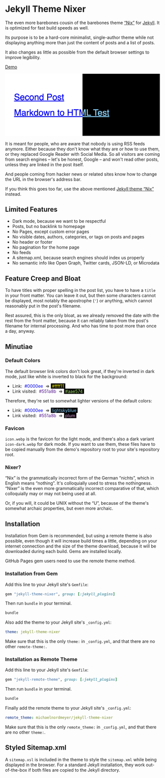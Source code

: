 # Jekyll Theme Nixer

The even more barebones cousin of the barebones theme [“Nix”](https://github.com/michaelnordmeyer/jekyll-theme-nix) for [Jekyll](https://github.com/jekyll/jekyll). It is optimized for fast build speeds as well.

Its purpose is to be a hard-core minimalist, single-author theme while not displaying anything more than just the content of posts and a list of posts.

It also changes as little as possible from the default browser settings to improve legibility.

[Demo](https://jekyll-theme-nixer.michaelnordmeyer.com/)

![Screenshot](/screenshot.png)

It is meant for people, who are aware that nobody is using RSS feeds anymore. Either because they don't know what they are or how to use them, or they replaced Google Reader with Social Media. So all visitors are coming from search engines – let's be honest, Google – and won't read other posts, unless they are linked in the post itself.

And people coming from hacker news or related sites know how to change the URL in the browser's address bar.

If you think this goes too far, use the above mentioned [Jekyll theme “Nix”](https://github.com/michaelnordmeyer/jekyll-theme-nix) instead.

## Limited Features

- Dark mode, because we want to be respectful
- Posts, but no backlink to homepage
- No Pages, except custom error pages
- No visible dates, authors, categories, or tags on posts and pages
- No header or footer
- No pagination for the home page
- No feeds
- A sitemap.xml, because search engines should index us properly
- No semantic info like Open Graph, Twitter cards, JSON-LD, or Microdata

## Feature Creep and Bloat

To have titles with proper spelling in the post list, you have to have a `title` in your front matter. You can leave it out, but then some characters cannot be displayed, most notably the apostrophe (`'`) or anything, which cannot reasonably put in the post's filename.

Rest assured, this is the only bloat, as we already removed the date with the rest from the front matter, because it can reliably taken from the post's filename for internal processing. And who has time to post more than once a day, anyway.

## Minutiae

### Default Colors

The default browser link colors don't look great, if they're inverted in dark mode, just like white is inverted to black for the background:

- Link: <span style="background-color: white; color: #0000ee">&nbsp;#0000ee&nbsp;</span> => <span style="background-color: black; color: #ffff11">&nbsp;#ffff11&nbsp;</span>
- Link visited: <span style="background-color: white; color: #551a8b">&nbsp;#551a8b&nbsp;</span> => <span style="background-color: black; color: #aae574">&nbsp;#aae574&nbsp;</span>

Therefore, they're set to somewhat lighter versions of the default colors:

- Link: <span style="background-color: white; color: #0000ee">&nbsp;#0000ee&nbsp;</span> => <span style="background-color: black; color: lightskyblue">&nbsp;lightskyblue&nbsp;</span>
- Link visited: <span style="background-color: white; color: #551a8b">&nbsp;#551a8b&nbsp;</span> => <span style="background-color: black; color: plum">&nbsp;plum&nbsp;</span>

### Favicon

`icon.webp` is the favicon for the light mode, and there's also a dark variant `icon-dark.webp` for dark mode. If you want to use them, these files have to be copied manually from the demo's repository root to your site's repository root.

### Nixer?

“Nix” is the grammatically incorrect form of the German “nichts”, which in English means “nothing”. It's colloquially used to stress the nothingness. “Nixer” is the even more grammatically incorrect comparative of that, which colloquially may or may not being used at all.

Or, if you will, it could be UNIX without the “U”, because of the theme's somewhat archaic properties, but even more archaic.

## Installation

Installation from Gem is recommended, but using a remote theme is also possible, even though it will increase build times a little, depending on your internet connection and the size of the theme download, because it will be downloaded during each build. Gems are installed locally.

GitHub Pages gem users need to use the remote theme method.

### Installation from Gem

Add this line to your Jekyll site's `Gemfile`:

```ruby
gem "jekyll-theme-nixer", group: [:jekyll_plugins]
```

Then run `bundle` in your terminal.

```sh
bundle
```

Also add the theme to your Jekyll site's `_config.yml`:

```yaml
theme: jekyll-theme-nixer
```

Make sure that this is the only `theme:` in `_config.yml`, and that there are no other `remote-theme:`.

### Installation as Remote Theme

Add this line to your Jekyll site's `Gemfile`:

```ruby
gem "jekyll-remote-theme", group: [:jekyll_plugins]
```

Then run `bundle` in your terminal.

```sh
bundle
```

Finally add the remote theme to your Jekyll site's `_config.yml`:

```yaml
remote_theme: michaelnordmeyer/jekyll-theme-nixer
```

Make sure that this is the only `remote_theme:` in `_config.yml`, and that there are no other `theme:`.

## Styled Sitemap.xml

A `sitemap.xsl` is included in the theme to style the `sitemap.xml` while being displayed in the browser. For a standard Jekyll installation, they work out-of-the-box if both files are copied to the Jekyll directory.
